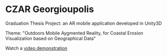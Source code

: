 # CZAR Georgioupolis
Graduation Thesis Project: an AR mobile application developed in Unity3D

Theme: "Outdoors Mobile Aygmented Reality, for Coastal Erosion Visualization based on Geographical Data"

Watch a [video demonstration](https://youtu.be/mebX0PmNSKM)
